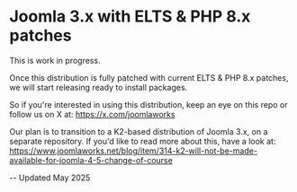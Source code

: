 # Joomla 3.x with ELTS &amp; PHP 8.x patches

This is work in progress.

Once this distribution is fully patched with current ELTS & PHP 8.x patches, we will start releasing ready to install packages.

So if you're interested in using this distribution, keep an eye on this repo or follow us on X at: https://x.com/joomlaworks

Our plan is to transition to a K2-based distribution of Joomla 3.x, on a separate repository. If you'd like to read more about this, have a look at:
https://www.joomlaworks.net/blog/item/314-k2-will-not-be-made-available-for-joomla-4-5-change-of-course

-- Updated May 2025
